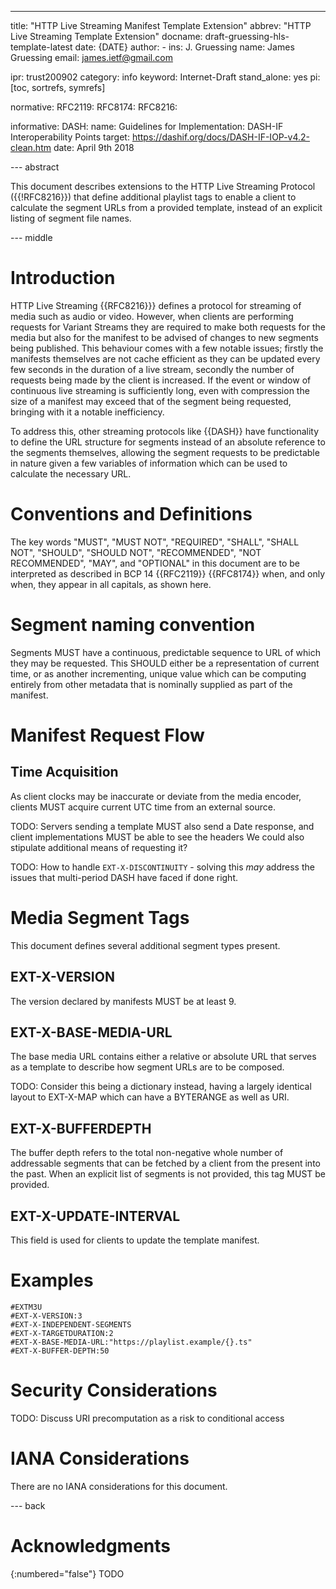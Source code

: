 ---
title: "HTTP Live Streaming Manifest Template Extension"
abbrev: "HTTP Live Streaming Template Extension"
docname: draft-gruessing-hls-template-latest
date: {DATE}
author:
    -
      ins: J. Gruessing
      name: James Gruessing
      email: james.ietf@gmail.com

ipr: trust200902
category: info 
keyword: Internet-Draft
stand_alone: yes
pi: [toc, sortrefs, symrefs]

normative:
    RFC2119:
    RFC8174:
    RFC8216:

informative:
    DASH:
        name: Guidelines for Implementation: DASH-IF Interoperability Points
        target: https://dashif.org/docs/DASH-IF-IOP-v4.2-clean.htm
        date: April 9th 2018

--- abstract

This document describes extensions to the HTTP Live Streaming Protocol
({{!RFC8216}}) that define additional playlist tags to enable a client to
calculate the segment URLs from a provided template, instead of an explicit
listing of segment file names.

--- middle

# Introduction

HTTP Live Streaming {{RFC8216}}} defines a protocol for streaming of media
such as audio or video. However, when clients are performing requests for
Variant Streams they are required to make both requests for the media but also
for the manifest to be advised of changes to new segments being published. This
behaviour comes with a few notable issues; firstly the manifests themselves are
not cache efficient as they can be updated every few seconds in the duration of
a live stream, secondly the number of requests being made by the client is
increased. If the event or window of continuous live streaming is sufficiently
long, even with compression the size of a manifest may exceed that of the
segment being requested, bringing with it a notable inefficiency.

To address this, other streaming protocols like {{DASH}} have functionality
to define the URL structure for segments instead of an absolute reference to the
segments themselves, allowing the segment requests to be predictable in nature
given a few variables of information which can be used to calculate the
necessary URL.

# Conventions and Definitions

The key words "MUST", "MUST NOT", "REQUIRED", "SHALL", "SHALL NOT", "SHOULD",
"SHOULD NOT", "RECOMMENDED", "NOT RECOMMENDED", "MAY", and "OPTIONAL" in this
document are to be interpreted as described in BCP 14 {{RFC2119}} {{RFC8174}}
when, and only when, they appear in all capitals, as shown here.

# Segment naming convention

Segments MUST have a continuous, predictable sequence to URL of which they may
be requested. This SHOULD either be a representation of current time, or as
another incrementing, unique value which can be computing entirely from other
metadata that is nominally supplied as part of the manifest.

# Manifest Request Flow

## Time Acquisition

As client clocks may be inaccurate or deviate from the media encoder,
clients MUST acquire current UTC time from an external source.

TODO: Servers sending a template MUST also send a Date response, and client
implementations MUST be able to see the headers We could also stipulate
additional means of requesting it?

TODO: How to handle `EXT-X-DISCONTINUITY` - solving this *may* address the
issues that multi-period DASH have faced if done right.

# Media Segment Tags

This document defines several additional segment types present.

## EXT-X-VERSION

The version declared by manifests MUST be at least 9.

## EXT-X-BASE-MEDIA-URL

The base media URL contains either a relative or absolute URL that serves as a
template to describe how segment URLs are to be composed.

TODO: Consider this being a dictionary instead, having a largely identical
layout to EXT-X-MAP which can have a BYTERANGE as well as URI.

## EXT-X-BUFFERDEPTH

The buffer depth refers to the total non-negative whole number of addressable
segments that can be fetched by a client from the present into the past. When
an explicit list of segments is not provided, this tag MUST be provided.

## EXT-X-UPDATE-INTERVAL

This field is used for clients to update the template manifest.

# Examples

    #EXTM3U
    #EXT-X-VERSION:3
    #EXT-X-INDEPENDENT-SEGMENTS
    #EXT-X-TARGETDURATION:2
    #EXT-X-BASE-MEDIA-URL:"https://playlist.example/{}.ts"
    #EXT-X-BUFFER-DEPTH:50

# Security Considerations

TODO: Discuss URI precomputation as a risk to conditional access

# IANA Considerations

There are no IANA considerations for this document.

--- back

# Acknowledgments
{:numbered="false"}
TODO
